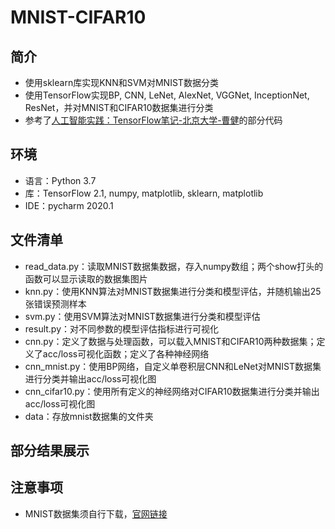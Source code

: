 # MNIST-CIFAR10
## 简介
- 使用sklearn库实现KNN和SVM对MNIST数据分类
- 使用TensorFlow实现BP, CNN, LeNet, AlexNet, VGGNet, InceptionNet, ResNet，并对MNIST和CIFAR10数据集进行分类
- 参考了[人工智能实践：TensorFlow笔记-北京大学-曹健](https://www.bilibili.com/video/BV1B7411L7Qt?p=42)的部分代码
## 环境
- 语言：Python 3.7
- 库：TensorFlow 2.1, numpy, matplotlib, sklearn, matplotlib
- IDE：pycharm 2020.1
## 文件清单
- read_data.py：读取MNIST数据集数据，存入numpy数组；两个show打头的函数可以显示读取的数据集图片
- knn.py：使用KNN算法对MNIST数据集进行分类和模型评估，并随机输出25张错误预测样本
- svm.py：使用SVM算法对MNIST数据集进行分类和模型评估
- result.py：对不同参数的模型评估指标进行可视化
- cnn.py：定义了数据与处理函数，可以载入MNIST和CIFAR10两种数据集；定义了acc/loss可视化函数；定义了各种神经网络
- cnn_mnist.py：使用BP网络，自定义单卷积层CNN和LeNet对MNIST数据集进行分类并输出acc/loss可视化图
- cnn_cifar10.py：使用所有定义的神经网络对CIFAR10数据集进行分类并输出acc/loss可视化图
- data：存放mnist数据集的文件夹
## 部分结果展示
## 注意事项
- MNIST数据集须自行下载，[官网链接](http://yann.lecun.com/exdb/mnist/)
